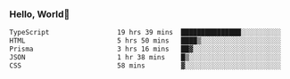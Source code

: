 
### Hello, World🐤

<!--START_SECTION:waka-->

```txt
TypeScript                 19 hrs 39 mins  ███████████████░░░░░░░░░░   60.01 %
HTML                       5 hrs 50 mins   ████▒░░░░░░░░░░░░░░░░░░░░   17.82 %
Prisma                     3 hrs 16 mins   ██▓░░░░░░░░░░░░░░░░░░░░░░   10.00 %
JSON                       1 hr 38 mins    █▒░░░░░░░░░░░░░░░░░░░░░░░   05.01 %
CSS                        58 mins         ▓░░░░░░░░░░░░░░░░░░░░░░░░   02.95 %
```

<!--END_SECTION:waka-->
